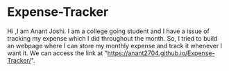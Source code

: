 # Expense-Tracker
Hi ,I am Anant Joshi.
I am a college going student and I have a issue of tracking my expense which I did throughout the month.
So, I tried to build an webpage where I can store my monthly expense and track it whenever I want it.
We can access the link at "https://anant2704.github.io/Expense-Tracker/".
